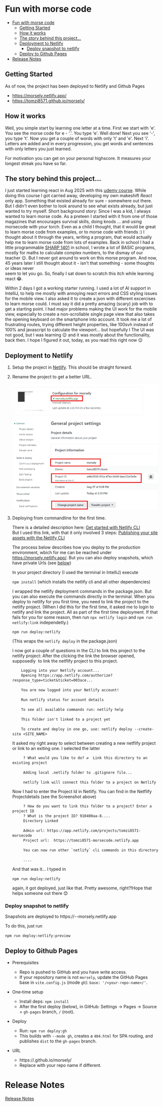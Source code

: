 # Fun with morse code

<!-- TOC -->
* [Fun with morse code](#fun-with-morse-code)
  * [Getting Started](#getting-started)
  * [How it works](#how-it-works)
  * [The story behind this project...](#the-story-behind-this-project)
  * [Deployment to Netlify](#deployment-to-netlify)
    * [Deploy snapshot to netlify](#deploy-snapshot-to-netlify)
  * [Deploy to Github Pages](#deploy-to-github-pages)
* [Release Notes](#release-notes)
<!-- TOC -->

## Getting Started
As of now, the project has been deployed to Netlify and Github Pages 
- https://morsely.netlify.app/
- https://tomzi8571.github.io/morsely/

## How it works
Well, you simple start by learning one letter at a time. First we start with 'e'. You see the morse code for e - '.'. You type 'e'. Well done! Next you see '-', you type 't'. Now you get a couple of words with only 't' and 'e'. Next 'i'. Letters are added and in every progression, you get words and sentences with only letters you just learned. 

For motivation you can get on your personal highscore. It measures your longest streak you have so far. 

## The story behind this project...

I just started learning react in Aug 2025 with
this [udemy course](https://www.udemy.com/course/spring-boot-using-intellij-build-a-real-world-project/).
While doing this course I got carried away, developing my own makeshift *React* only app. Something that existed already
for sure - somewhere out there. But I didn't even bother to look around to see what exists already, but just wanted to
try myself. Short background story: Since I was a kid, I always wanted to
learn morse code. As a preteen I started with it from one of those magazines that encourages survival skills, doing
knods ... and using morsecode with your torch. Even as a child I thought, that it would be great to learn morse code
from examples, or to morse code with friends :) I thought about it through the years, writing a program, that
would actually help me to learn morse code from lots of examples. Back in school I had a
little programmable [SHARP 1401](https://de.wikipedia.org/wiki/Sharp_PC-1401) in school, I wrote a lot of BASIC
programs,
mostly for maths to calculate complex numbers, to the dismay of our teacher 😉. But I never got around to work on this
morse program. And now, 45 years later I still thought about it - isn't that something - some thoughts or ideas never  
seem to let you go. So, finally I sat down to scratch this itch while learning react 😂.

Within 2 days I got a working starter running. I used a lot of AI support in IntelliJ, to help me mostly with annoying
react errors and CSS
styling issues for the mobile view. I also asked it to create a json with different excercises to learn morse could. I
must say it did a
pretty amazing (scary) job with to get a starting point. I had major problems making the UI work for the mobile view,
especially to create a non-scrollable single page view that also takes the opening keyboard on the smartphone into
account.
It took me a lot of frustrating routes, trying different height properties, like 100svh instead of 100% and javascript
to calculate the viewport... but hopefully I
The UI was not good, but I was learning 😉 and it was mostly about the functionality, back then.
I hope I figured it out, today, as you read this right now 😉

## Deployment to Netlify

1. Setup the project in [Netlify](https://www.netlify.com/). This should be straight forward.

2. Rename the project to get a better URL.

   ![netflify.png](docs/netflify.png)

3. Deploying from commandline for the first time. 

    There is a detailed description here:
    [Get started with Netlify CLI](https://docs.netlify.com/api-and-cli-guides/cli-guides/get-started-with-cli/)  
    But I used this link, with that it only involved 3 steps: [Publishing your site assets with the Netlify CLI](https://www.netlify.com/blog/2021/12/01/publish-your-site-assets-with-the-netlify-cli/)
    
    The process below describes how you deploy to the production environment, wbich for me can
    be reached under https://morsely.netlify.app/. But you can also deploy snapshots, which have private Urls (see [below](#deploy-snapshot-to-netlify)) 

    In your project directory (I used the terminal in IntelliJ) execute

    `npm install` (which installs the netlify cli and all other dependencies)

    I wrapped the netlify deployment commands in the package.json. But you can also execute the commands
    directly in the terminal. When you deploy to netlify for you first time, you need to link the project to the netlify
    project. (When I did this for the first time, it asked me to login to netlify and link the project. All as part of the
    first time deployment. If that fails for you for some reason, then run `npx netlify login` and
   `npm run netlify:link` independetly.)

    ```terminaloutput
    npm run deploy:netlify
    ``` 
    (This wraps the `netlify deploy` in the package.json)
  
    I now got a couple of questions in the CLI to link this project to the netlify project:
    After the clicking the link the browser opened, supposedly  to link the netflify project to this project.

    ```terminaloutput
        Logging into your Netlify account...
        Opening https://app.netlify.com/authorize?response_type=ticket&ticket=003ace...
        
        You are now logged into your Netlify account!
        
        Run netlify status for account details
        
        To see all available commands run: netlify help
        
        This folder isn't linked to a project yet
        
        To create and deploy in one go, use: netlify deploy --create-site <SITE_NAME>
    ```
    
    It asked my right away to select between creating a new netflify project or link to an exiting one. I 
    selected the latter
    
   ```terminaloutput
        ? What would you like to do? ⇄  Link this directory to an existing project
        
        Adding local .netlify folder to .gitignore file...
        
        netlify link will connect this folder to a project on Netlify
    ```
    
    Now I had to enter the Project Id in Netlify. You can find in the Netflify Projectdetails (see the Screenshot above)
    
   ```terminaloutput
        ? How do you want to link this folder to a project? Enter a project ID
        ? What is the project ID? 910400aa-8....
        Directory Linked
        
        Admin url: https://app.netlify.com/projects/tomzi8571-morsecode
        Project url:  https://tomzi8571-morsecode.netlify.app
        
        You can now run other `netlify` cli commands in this directory
        
        ....
    ```
    
    And that was it... I typed in

    `npm run deploy:netlify`

    again, it got deployed, just like that. Pretty awesome, right?!Hope that helps someone out there 😊

### Deploy snapshot to netlify
   Snapshots are deployed to  https://<someSnapshotVersion>--morsely.netlify.app

   To do this, just run 

   `npm run deploy:netlify:preview`

## Deploy to Github Pages

- Prerequisites
  - Repo is pushed to GitHub and you have write access.
  - If your repository name is not `morsely`, update the GitHub Pages base in `vite.config.js` (mode `gh`): `base: '/<your-repo-name>/'`.

- One‑time setup
  - Install deps: `npm install`
  - After the first deploy (below), in GitHub: Settings → Pages → Source = `gh-pages` branch, `/` (root).

- Deploy
  - Run: `npm run deploy:gh`
  - This builds with `--mode gh`, creates a `404.html` for SPA routing, and publishes `dist` to the `gh-pages` branch.

- URL
  - https://<your-username>.github.io/morsely/
  - Replace with your repo name if different.


# Release Notes
[Release Notes](docs/RELEASE_NOTES.md)